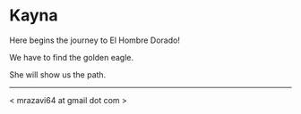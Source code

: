 # Kayna

 Here begins the journey to El Hombre Dorado!

 We have to find the golden eagle.

 She will show us the path.

 ------------------------------
 < mrazavi64 at gmail dot com >
